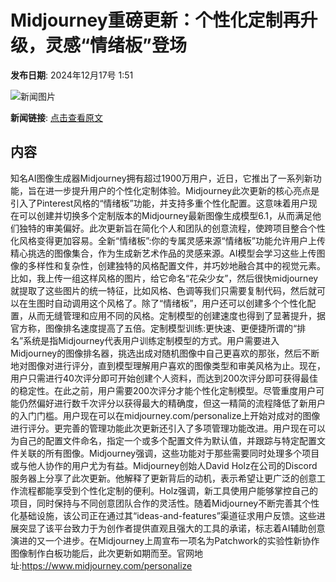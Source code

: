 # Midjourney重磅更新：个性化定制再升级，灵感“情绪板”登场

**发布日期**: 2024年12月17号 1:51

![新闻图片](https://upload.chinaz.com/2024/1217/6387002551634145644079643.jpg)

**新闻链接**: [点击查看原文](https://www.aibase.com/zh/news/14009)

## 内容

知名AI图像生成器Midjourney拥有超过1900万用户，近日，它推出了一系列新功能，旨在进一步提升用户的个性化定制体验。Midjourney此次更新的核心亮点是引入了Pinterest风格的“情绪板”功能，并支持多重个性化配置。这意味着用户现在可以创建并切换多个定制版本的Midjourney最新图像生成模型6.1，从而满足他们独特的审美偏好。此次更新旨在简化个人和团队的创意流程，使跨项目整合个性化风格变得更加容易。全新“情绪板”:你的专属灵感来源“情绪板”功能允许用户上传精心挑选的图像集合，作为生成新艺术作品的灵感来源。AI模型会学习这些上传图像的多样性和复杂性，创建独特的风格配置文件，并巧妙地融合其中的视觉元素。比如，我上传一组这样风格的图片，给它命名“花朵少女”，然后很快midjourney就提取了这些图片的统一特征，比如风格、色调等我们只需要复制代码，然后就可以在生图时自动调用这个风格了。除了“情绪板”，用户还可以创建多个个性化配置，从而无缝管理和应用不同的风格。定制模型的创建速度也得到了显著提升，据官方称，图像排名速度提高了五倍。定制模型训练:更快速、更便捷所谓的“排名”系统是指Midjourney代表用户训练定制模型的方式。用户需要进入Midjourney的图像排名器，挑选出成对随机图像中自己更喜欢的那张，然后不断地对图像对进行评分，直到模型理解用户喜欢的图像类型和审美风格为止。现在，用户只需进行40次评分即可开始创建个人资料，而达到200次评分即可获得最佳的稳定性。在此之前，用户需要200次评分才能个性化定制模型。尽管重度用户可能仍然偏好进行数千次评分以获得最大的精确度，但这一精简的流程降低了新用户的入门门槛。用户现在可以在midjourney.com/personalize上开始对成对的图像进行评分。更完善的管理功能此次更新还引入了多项管理功能改进。用户现在可以为自己的配置文件命名，指定一个或多个配置文件为默认值，并跟踪与特定配置文件关联的所有图像。Midjourney强调，这些功能对于那些需要同时处理多个项目或与他人协作的用户尤为有益。Midjourney创始人David Holz在公司的Discord服务器上分享了此次更新。他解释了更新背后的动机，表示希望让更广泛的创意工作流程都能享受到个性化定制的便利。Holz强调，新工具使用户能够掌控自己的项目，同时保持与不同创意团队合作的灵活性。随着Midjourney不断完善其个性化基础设施，该公司正在通过其“ideas-and-features”渠道征求用户反馈。这些进展突显了该平台致力于为创作者提供直观且强大的工具的承诺，标志着AI辅助创意演进的又一个进步。在Midjourney上周宣布一项名为Patchwork的实验性新协作图像制作白板功能后，此次更新如期而至。官网地址:https://www.midjourney.com/personalize
